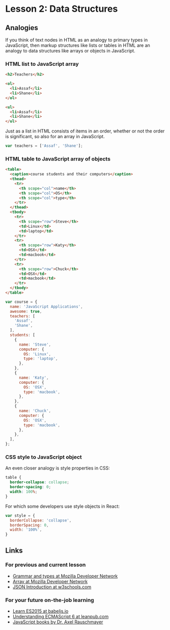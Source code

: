 # Lesson 2: Data Structures

## Analogies

If you think of text nodes in HTML as an analogy to primary types in JavaScript, then markup structures like lists or tables in HTML are an analogy to data structures like arrays or objects in JavaScript.

### HTML list to JavaScript array

```html
<h2>Teachers</h2>

<ol>
  <li>Assaf</li>
  <li>Shane</li>
</ol>

<ul>
  <li>Assaf</li>
  <li>Shane</li>
</ul>
```

Just as a list in HTML consists of items in an order, whether or not the order is significant, so also for an array in JavaScript.

```js
var teachers = ['Assaf', 'Shane'];
```

### HTML table to JavaScript array of objects

```html
<table>
  <caption>course students and their computers</caption>
  <thead>
    <tr>
      <th scope="col">name</th>
      <th scope="col">OS</th>
      <th scope="col">type</th>
    </tr>
  </thead>
  <tbody>
    <tr>
      <th scope="row">Steve</th>
      <td>Linux</td>
      <td>laptop</td>
    </tr>
    <tr>
      <th scope="row">Katy</th>
      <td>OSX</td>
      <td>macbook</td>
    </tr>
    <tr>
      <th scope="row">Chuck</th>
      <td>OSX</td>
      <td>macbook</td>
    </tr>
  </tbody>
</table>
```

```js
var course = {
  name: 'JavaScript Applications',
  awesome: true,
  teachers: [
    'Assaf',
    'Shane',
  ],
  students: [
    {
      name: 'Steve',
      computer: {
        OS: 'Linux',
        type: 'laptop',
      },
    },
    {
      name: 'Katy',
      computer: {
        OS: 'OSX',
        type: 'macbook',
      },
    },
    {
      name: 'Chuck',
      computer: {
        OS: 'OSX',
        type: 'macbook',
      },
    },
  ],
};
```

### CSS style to JavaScript object

An even closer analogy is style properties in CSS:

```css
table {
  border-collapse: collapse;
  border-spacing: 0;
  width: 100%;
}
```

For which some developers use style objects in React:

```js
var style = {
  borderCollapse: 'collapse',
  borderSpacing: 0,
  width: '100%',
}
```

## Links

### For previous and current lesson

* [Grammar and types at Mozilla Developer Network](https://developer.mozilla.org/en-US/docs/Web/JavaScript/Guide/Grammar_and_types)
* [Array at Mozilla Developer Network](https://developer.mozilla.org/en-US/docs/Web/JavaScript/Reference/Global_Objects/Array)
* [JSON Introduction at w3schools.com](https://www.w3schools.com/js/js_json_intro.asp)

### For your future on-the-job learning

* [Learn ES2015 at babeljs.io](https://babeljs.io/learn-es2015/)
* [Understanding ECMAScript 6 at leanpub.com](https://leanpub.com/understandinges6)
* [JavaScript books by Dr. Axel Rauschmayer](http://exploringjs.com/)
